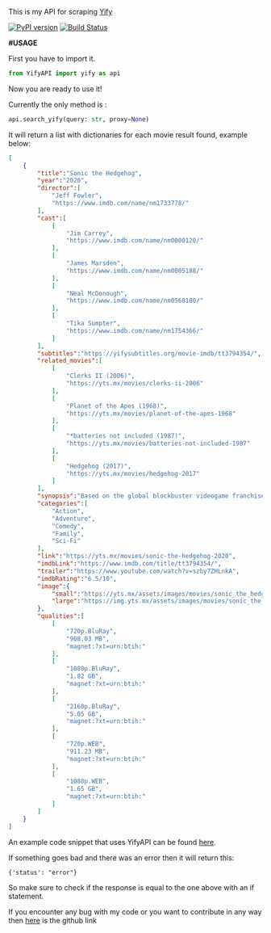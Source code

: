 This is my API for scraping [Yify](https://www.yts.mx)

[![PyPI version](https://badge.fury.io/py/YifyAPI.png)](https://badge.fury.io/py/YifyAPI) [![Build Status](https://travis-ci.com/ArjixGamer/YifyAPI.svg?branch=master)](https://travis-ci.com/ArjixGamer/YifyAPI)

**#USAGE**

First you have to import it.

```python
from YifyAPI import yify as api
```

Now you are ready to use it!

Currently the only method is :

```python 
api.search_yify(query: str, proxy=None)
```

It will return a list with dictionaries for each movie result found, example below:

```json
[
    {
        "title":"Sonic the Hedgehog",
        "year":"2020",
        "director":[
            "Jeff Fowler",
            "https://www.imdb.com/name/nm1733778/"
        ],
        "cast":[
            [
                "Jim Carrey",
                "https://www.imdb.com/name/nm0000120/"
            ],
            [
                "James Marsden",
                "https://www.imdb.com/name/nm0005188/"
            ],
            [
                "Neal McDonough",
                "https://www.imdb.com/name/nm0568180/"
            ],
            [
                "Tika Sumpter",
                "https://www.imdb.com/name/nm1754366/"
            ]
        ],
        "subtitles":"https://yifysubtitles.org/movie-imdb/tt3794354/",
        "related_movies":[
            [
                "Clerks II (2006)",
                "https://yts.mx/movies/clerks-ii-2006"
            ],
            [
                "Planet of the Apes (1968)",
                "https://yts.mx/movies/planet-of-the-apes-1968"
            ],
            [
                "*batteries not included (1987)",
                "https://yts.mx/movies/batteries-not-included-1987"
            ],
            [
                "Hedgehog (2017)",
                "https://yts.mx/movies/hedgehog-2017"
            ]
        ],
        "synopsis":"Based on the global blockbuster videogame franchise from Sega, SONIC THE HEDGEHOG tells the story of the world's speediest hedgehog as he embraces his new home on Earth. In this live-action adventure comedy, Sonic and his new best friend Tom (James Marsden) team up to defend the planet from the evil genius Dr. Robotnik (Jim Carrey) and his plans for world domination. The family-friendly film also stars Tika Sumpter and Ben Schwartz as the voice of Sonic.",
        "categories":[
            "Action",
            "Adventure",
            "Comedy",
            "Family",
            "Sci-Fi"
        ],
        "link":"https://yts.mx/movies/sonic-the-hedgehog-2020",
        "imdbLink":"https://www.imdb.com/title/tt3794354/",
        "trailer":"https://www.youtube.com/watch?v=szby7ZHLnkA",
        "imdbRating":"6.5/10",
        "image":{
            "small":"https://yts.mx/assets/images/movies/sonic_the_hedgehog_2020/small-cover.jpg",
            "large":"https://img.yts.mx/assets/images/movies/sonic_the_hedgehog_2020/medium-cover.jpg"
        },
        "qualities":[
            [
                "720p.BluRay",
                "908.03 MB",
                "magnet:?xt=urn:btih:"
            ],
            [
                "1080p.BluRay",
                "1.82 GB",
                "magnet:?xt=urn:btih:"
            ],
            [
                "2160p.BluRay",
                "5.05 GB",
                "magnet:?xt=urn:btih:"
            ],
            [
                "720p.WEB",
                "911.23 MB",
                "magnet:?xt=urn:btih:"
            ],
            [
                "1080p.WEB",
                "1.65 GB",
                "magnet:?xt=urn:btih:"
            ]
        ]
    }
]
```
An example code snippet that uses YifyAPI can be found [here](https://gist.github.com/ArjixGamer/09a0cda12e9773b71d8ecaaf46f068ea).

If something goes bad and there was an error then it will return this:

```
{'status': "error"}
```

So make sure to check if the response is equal to the one above with an if statement.



If you encounter any bug with my code or you want to contribute in any way then [here](https://github.com/ArjixGamer/YifyAPI) is the github link
